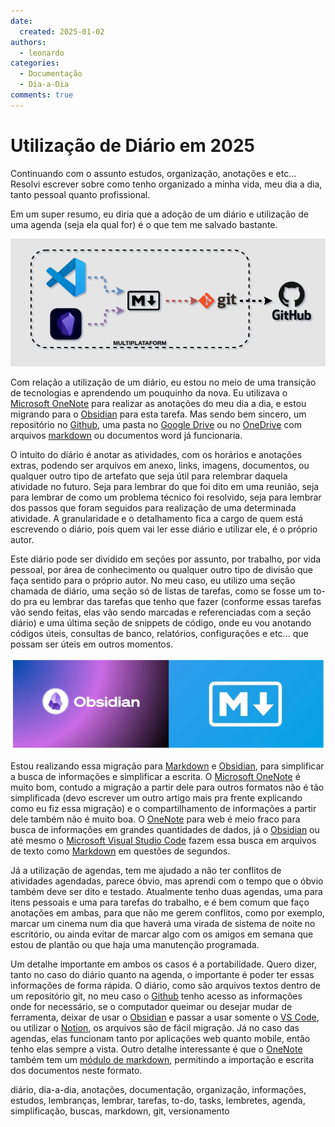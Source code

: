 ```yaml
---
date:
  created: 2025-01-02
authors:
  - leonardo
categories:
  - Documentação
  - Dia-a-Dia
comments: true
---
```


# Utilização de Diário em 2025

Continuando com o assunto estudos, organização, anotações e etc... Resolvi escrever sobre como tenho organizado a minha vida, meu dia a dia, tanto pessoal quanto profissional.

Em um super resumo, eu diria que a adoção de um diário e utilização de uma agenda (seja ela qual for) é o que tem me salvado bastante.

<!-- more -->

![Diary Workflow](../../images/blog/DIARY_FLOW.gif)

Com relação a utilização de um diário, eu estou no meio de uma transição de tecnologias e aprendendo um pouquinho da nova. Eu utilizava o [Microsoft OneNote](https://www.onenote.com) para realizar as anotações do meu dia a dia, e estou migrando para o [Obsidian](https://obsidian.md/) para esta tarefa. Mas sendo bem sincero, um repositório no [Github](https://github.com/), uma pasta no [Google Drive](https://drive.google.com) ou no [OneDrive](https://onedrive.live.com) com arquivos [markdown](https://www.markdownguide.org/) ou documentos word já funcionaria.

O intuito do diário é anotar as atividades, com os horários e anotações extras, podendo ser arquivos em anexo, links, imagens, documentos, ou qualquer outro tipo de artefato que seja útil para relembrar daquela atividade no futuro. Seja para lembrar do que foi dito em uma reunião, seja para lembrar de como um problema técnico foi resolvido, seja para lembrar dos passos que foram seguidos para realização de uma determinada atividade. A granularidade e o detalhamento fica a cargo de quem está escrevendo o diário, pois quem vai ler esse diário e utilizar ele, é o próprio autor.

Este diário pode ser dividido em seções por assunto, por trabalho, por vida pessoal, por área de conhecimento ou qualquer outro tipo de divisão que faça sentido para o próprio autor. No meu caso, eu utilizo uma seção chamada de diário, uma seção só de listas de tarefas, como se fosse um to-do pra eu lembrar das tarefas que tenho que fazer (conforme essas tarefas vão sendo feitas, elas vão sendo marcadas e referenciadas com a seção diário) e uma última seção de snippets de código, onde eu vou anotando códigos úteis, consultas de banco, relatórios, configurações e etc... que possam ser úteis em outros momentos.

![Obsidian and Markdown Logos](../../images/blog/obsidian_markdown.png)

Estou realizando essa migração para [Markdown](https://www.markdownguide.org/) e [Obsidian](https://obsidian.md/), para simplificar a busca de informações e simplificar a escrita. O [Microsoft OneNote](https://www.onenote.com) é muito bom, contudo a migração a partir dele para outros formatos não é tão simplificada (devo escrever um outro artigo mais pra frente explicando como eu fiz essa migração) e o compartilhamento de informações a partir dele também não é muito boa. O [OneNote](https://www.onenote.com) para web é meio fraco para busca de informações em grandes quantidades de dados, já o [Obsidian](https://obsidian.md/) ou até mesmo o [Microsoft Visual Studio Code](https://code.visualstudio.com/) fazem essa busca em arquivos de texto como [Markdown](https://www.markdownguide.org/) em questões de segundos.

Já a utilização de agendas, tem me ajudado a não ter conflitos de atividades agendadas, parece óbvio, mas aprendi com o tempo que o óbvio também deve ser dito e testado. Atualmente tenho duas agendas, uma para itens pessoais e uma para tarefas do trabalho, e é bem comum que faço anotações em ambas, para que não me gerem conflitos, como por exemplo, marcar um cinema num dia que haverá uma virada de sistema de noite no escritório, ou ainda evitar de marcar algo com os amigos em semana que estou de plantão ou que haja uma manutenção programada.

Um detalhe importante em ambos os casos é a portabilidade. Quero dizer, tanto no caso do diário quanto na agenda, o importante é poder ter essas informações de forma rápida. O diário, como são arquivos textos dentro de um repositório git, no meu caso o [Github](https://github.com/) tenho acesso as informações onde for necessário, se o computador queimar ou desejar mudar de ferramenta, deixar de usar o [Obsidian](https://obsidian.md/) e passar a usar somente o [VS Code](https://code.visualstudio.com/), ou utilizar o [Notion](https://www.notion.com/), os arquivos são de fácil migração. Já no caso das agendas, elas funcionam tanto por aplicações web quanto mobile, então tenho elas sempre a vista. Outro detalhe interessante é que o [OneNote](https://www.onenote.com) também tem um [módulo de markdown](https://onemark.neux.studio/), permitindo a importação e escrita dos documentos neste formato.

diário, dia-a-dia, anotações, documentação, organização, informações, estudos, lembranças, lembrar, tarefas, to-do, tasks, lembretes, agenda, simplificação, buscas, markdown, git, versionamento